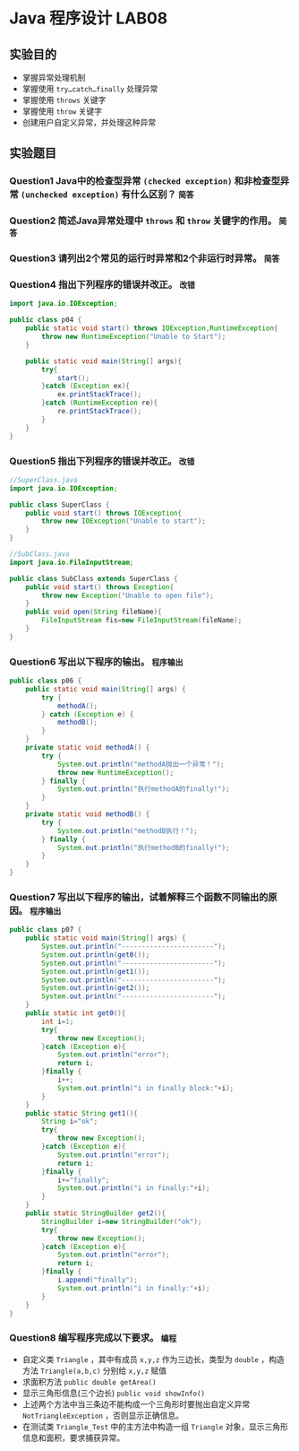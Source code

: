 # Java 程序设计 LAB08

## 实验目的

- 掌握异常处理机制
- 掌握使用 `try…catch…finally`  处理异常
- 掌握使用 `throws` 关键字
- 掌握使用 `throw` 关键字
- 创建用户自定义异常，并处理这种异常

## 实验题目

### Question1 Java中的检查型异常 `(checked exception)` 和非检查型异常 `(unchecked exception)` 有什么区别？ `简答`

### Question2 简述Java异常处理中 `throws` 和 `throw` 关键字的作用。 `简答`

### Question3 请列出2个常见的运行时异常和2个非运行时异常。 `简答`

### Question4 指出下列程序的错误并改正。 `改错`

```java
import java.io.IOException;

public class p04 {
    public static void start() throws IOException,RuntimeException{
        throw new RuntimeException("Unable to Start");
    }

    public static void main(String[] args){
        try{
            start();
        }catch (Exception ex){
            ex.printStackTrace();
        }catch (RuntimeException re){
            re.printStackTrace();
        }
    }
}
```

### Question5 指出下列程序的错误并改正。 `改错`

```java
//SuperClass.java
import java.io.IOException;

public class SuperClass {
    public void start() throws IOException{
        throw new IOException("Unable to start");
    }
}

//SubClass.java
import java.io.FileInputStream;

public class SubClass extends SuperClass {
    public void start() throws Exception{
        throw new Exception("Unable to open file");
    }
    public void open(String fileName){
        FileInputStream fis=new FileInputStream(fileName);
    }
}
```

### Question6 写出以下程序的输出。 `程序输出`

```java
public class p06 {
    public static void main(String[] args) {
        try {
            methodA();
        } catch (Exception e) {
            methodB();
        }
    }
    private static void methodA() {
        try {
            System.out.println("methodA抛出一个异常！");
            throw new RuntimeException();
        } finally {
            System.out.println("执行methodA的finally!");
        }
    }
    private static void methodB() {
        try {
            System.out.println("methodB执行！");
        } finally {
            System.out.println("执行methodB的finally!");
        }
    }
}
```



### Question7 写出以下程序的输出，试着解释三个函数不同输出的原因。 `程序输出`

```java
public class p07 {
    public static void main(String[] args) {
        System.out.println("-----------------------");
        System.out.println(get0());
        System.out.println("-----------------------");
        System.out.println(get1());
        System.out.println("-----------------------");
        System.out.println(get2());
        System.out.println("-----------------------");
    }
    public static int get0(){
        int i=1;
        try{
            throw new Exception();
        }catch (Exception e){
            System.out.println("error");
            return i;
        }finally {
            i++;
            System.out.println("i in finally block:"+i);
        }
    }
    public static String get1(){
        String i="ok";
        try{
            throw new Exception();
        }catch (Exception e){
            System.out.println("error");
            return i;
        }finally {
            i+="finally";
            System.out.println("i in finally:"+i);
        }
    }
    public static StringBuilder get2(){
        StringBuilder i=new StringBuilder("ok");
        try{
            throw new Exception();
        }catch (Exception e){
            System.out.println("error");
            return i;
        }finally {
            i.append("finally");
            System.out.println("i in finally:"+i);
        }
    }
}
```

### Question8 编写程序完成以下要求。 `编程`
- 自定义类 `Triangle` ，其中有成员 `x,y,z` 作为三边长，类型为 `double` ，构造方法 `Triangle(a,b,c)` 分别给 `x,y,z`  赋值
- 求面积方法 `public double getArea()`
- 显示三角形信息(三个边长) `public void showInfo()`
- 上述两个方法中当三条边不能构成一个三角形时要抛出自定义异常 `NotTriangleException` ，否则显示正确信息。
- 在测试类 `Triangle_Test` 中的主方法中构造一组 `Triangle` 对象，显示三角形信息和面积，要求捕获异常。
